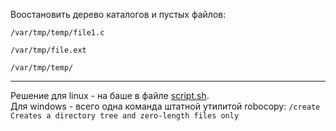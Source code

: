 Воостановить дерево каталогов и пустых файлов:

```
/var/tmp/temp/file1.c

/var/tmp/file.ext

/var/tmp/temp/
```

---

Решение для linux - на баше в файле [script.sh](/script.sh).  
Для windows - всего одна команда штатной утилитой robocopy: 
`/create	Creates a directory tree and zero-length files only`  
